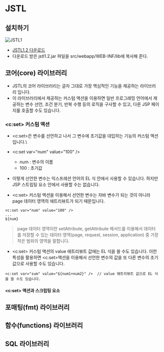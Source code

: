 # JSTL

## 설치하기

![JSTL1](https://raw.githubusercontent.com/yonggyo1125/curriculum300H/main/5.JSP2%20%26%20JSP%20%ED%94%84%EB%A1%9C%EC%A0%9D%ED%8A%B8(60%EC%8B%9C%EA%B0%84)/2%EC%9D%BC%EC%B0%A8(3h)%20-%20JSTL/images/JSTL1.png)

- [JSTL1.2 다운로드](https://mvnrepository.com/artifact/javax.servlet/jstl/1.2)
- 다운로드 받은 jstl1.2.jar 파일을 src/webapp/WEB-INF/lib에 복사해 준다.

## 코어(core) 라이브러리
- JSTL의 코어 라이브러리는 글자 그대로 가장 핵심적인 기능을 제공하는 라이브러리 입니다.
- 이 라이브러리에서 제공하는 커스텀 액션을 이용하면 일반 프로그래밍 언어에서 제공하는 변수 선언, 조건 분기, 반복 수행 등의 로직을 구사할 수 있고, 다른 JSP 페이지를 호출할 수도 있습니다.

### <c:set> 커스텀 액션
- \<c:set\>은 변수를 선언하고 나서 그 변수에 초기값을 대입하는 기능의 커스텀 액션입니다.\
- \<c:set var="num" value="100" /\>
	- num : 변수의 이름
	- 100 : 초기값

- 이렇게 선언한 변수는 익스프레션 언어의 EL 식 안에서 사용할 수 있습니다. 하지만 JSP 스트립팅 요소 안에서 사용할 수는 없습니다.
- \<c:set\> 커스텀 액션을 이용해서 선언한 변수는 자바 변수가 되는 것이 아니라 page 데이터 영역의 애트리뷰트가 되기 때문입니다.

```
<c:set var="num" value="100" />
...
${num}
```
>page 데이터 영역이란 setAttribute, getAttribute 메서드를 이용해서 데이터를 저장할 수 있는 데이터 영역(page, request, session, application) 중 가장 작은 범위의 영역을 말합니다.
- \<c:set\> 커스텀 액션의 value 애트리뷰트 값에는 EL 식을 쓸 수도 있습니다. 이런 특성을 활용하면 \<c:set\>액션을 이용해서 선언한 변수의 값을 또 다른 변수의 초기값으로 사용할 수도 있습니다.

```
<c:set var="sum" value="${num1+num2}" />  // value 애트리뷰트 값으로 EL 식을 쓸 수도 있습니다.
```

#### <c:set> 액션과 스크립팅 요소

## 포매팅(fmt) 라이브러리

## 함수(functions) 라이브러리

## SQL 라이브러리